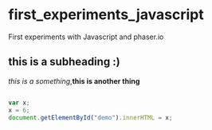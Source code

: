 # first_experiments_javascript
First experiments with Javascript and phaser.io

## this is a subheading :)
*this is a something*,**this is another thing**

```javascript

var x;
x = 6;
document.getElementById("demo").innerHTML = x;

```